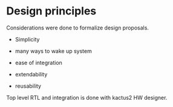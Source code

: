 # Design principles

Considerations were done to formalize design proposals.

* Simplicity

* many ways to wake up system

* ease of integration

* extendability

* reusability

Top level RTL and integration is done with kactus2 HW designer.